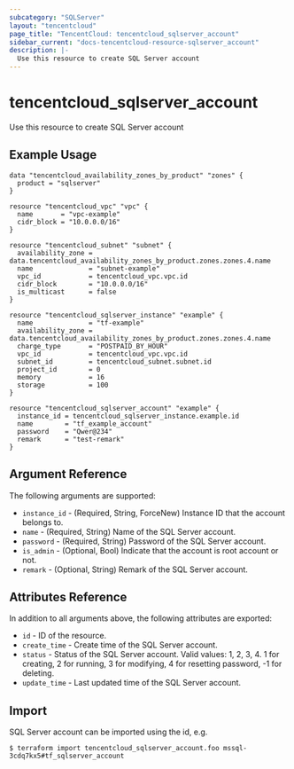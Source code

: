 ```yaml
---
subcategory: "SQLServer"
layout: "tencentcloud"
page_title: "TencentCloud: tencentcloud_sqlserver_account"
sidebar_current: "docs-tencentcloud-resource-sqlserver_account"
description: |-
  Use this resource to create SQL Server account
---
```


# tencentcloud_sqlserver_account

Use this resource to create SQL Server account

## Example Usage

```hcl
data "tencentcloud_availability_zones_by_product" "zones" {
  product = "sqlserver"
}

resource "tencentcloud_vpc" "vpc" {
  name       = "vpc-example"
  cidr_block = "10.0.0.0/16"
}

resource "tencentcloud_subnet" "subnet" {
  availability_zone = data.tencentcloud_availability_zones_by_product.zones.zones.4.name
  name              = "subnet-example"
  vpc_id            = tencentcloud_vpc.vpc.id
  cidr_block        = "10.0.0.0/16"
  is_multicast      = false
}

resource "tencentcloud_sqlserver_instance" "example" {
  name              = "tf-example"
  availability_zone = data.tencentcloud_availability_zones_by_product.zones.zones.4.name
  charge_type       = "POSTPAID_BY_HOUR"
  vpc_id            = tencentcloud_vpc.vpc.id
  subnet_id         = tencentcloud_subnet.subnet.id
  project_id        = 0
  memory            = 16
  storage           = 100
}

resource "tencentcloud_sqlserver_account" "example" {
  instance_id = tencentcloud_sqlserver_instance.example.id
  name        = "tf_example_account"
  password    = "Qwer@234"
  remark      = "test-remark"
}
```

## Argument Reference

The following arguments are supported:

* `instance_id` - (Required, String, ForceNew) Instance ID that the account belongs to.
* `name` - (Required, String) Name of the SQL Server account.
* `password` - (Required, String) Password of the SQL Server account.
* `is_admin` - (Optional, Bool) Indicate that the account is root account or not.
* `remark` - (Optional, String) Remark of the SQL Server account.

## Attributes Reference

In addition to all arguments above, the following attributes are exported:

* `id` - ID of the resource.
* `create_time` - Create time of the SQL Server account.
* `status` - Status of the SQL Server account. Valid values: 1, 2, 3, 4. 1 for creating, 2 for running, 3 for modifying, 4 for resetting password, -1 for deleting.
* `update_time` - Last updated time of the SQL Server account.


## Import

SQL Server account can be imported using the id, e.g.

```
$ terraform import tencentcloud_sqlserver_account.foo mssql-3cdq7kx5#tf_sqlserver_account
```

